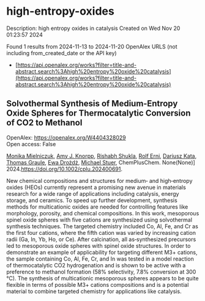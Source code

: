 # high-entropy-oxides
Description: high entropy oxides in catalysis
Created on Wed Nov 20 01:23:57 2024

Found 1 results from 2024-11-13 to 2024-11-20
OpenAlex URLS (not including from_created_date or the API key)
- [https://api.openalex.org/works?filter=title-and-abstract.search%3Ahigh%20entropy%20oxide%20catalysis](https://api.openalex.org/works?filter=title-and-abstract.search%3Ahigh%20entropy%20oxide%20catalysis)

## Solvothermal Synthesis of Medium‐Entropy Oxide Spheres for Thermocatalytic Conversion of CO2 to Methanol   

OpenAlex: https://openalex.org/W4404328029    
Open access: False
    
[Monika Mielniczuk](https://openalex.org/A5106310285), [Amy J. Knorpp](https://openalex.org/A5025967953), [Rishabh Shukla](https://openalex.org/A5112465371), [Rolf Erni](https://openalex.org/A5037189873), [Dariusz Kata](https://openalex.org/A5004123953), [Thomas Graule](https://openalex.org/A5010461720), [Ewa Drożdż](https://openalex.org/A5005531777), [Michael Stuer](https://openalex.org/A5014688343), ChemPlusChem. None(None)] 2024.https://doi.org/10.1002/cplu.202400691.
    
New chemical compositions and structures for medium‐ and high‐entropy oxides (HEOs) currently represent a promising new avenue in materials research for a wide range of applications including catalysis, energy storage, and ceramics. To speed up further development, synthesis methods for multicationic oxides are needed for controlling features like morphology, porosity, and chemical compositions. In this work, mesoporous spinel oxide spheres with five cations are synthesized using solvothermal synthesis techniques. The targeted chemistry included Co, Al, Fe, and Cr as the first four cations, where the fifth cation was varied by increasing cation radii (Ga, In, Yb, Ho, or Ce). After calcination, all as‐synthesized precursors led to mesoporous oxide spheres with spinel oxide structures. In order to demonstrate an example of applicability for targeting different M3+ cations, the sample containing Co, Al, Fe, Cr, and In was tested in a model reaction of thermocatalytic CO2 hydrogenation and is shown to be active with a preference to methanol formation (58% selectivity, 7.8% conversion at 300 °C). The synthesis of multicationic mesoporous spheres appears to be quite flexible in terms of possible M3+ cations compositions and is a potential material to combine targeted chemistry for applications like catalysis.    

    
